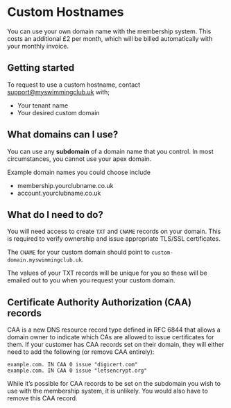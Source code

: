 # Custom Hostnames

You can use your own domain name with the membership system. This costs an additional £2 per month, which will be billed automatically with your monthly invoice.

## Getting started

To request to use a custom hostname, contact [support@myswimmingclub.uk](mailto:support@myswimmingclub.uk) with;

- Your tenant name
- Your desired custom domain

## What domains can I use?

You can use any **subdomain** of a domain name that you control. In most circumstances, you cannot use your apex domain.

Example domain names you could choose include

- membership.yourclubname.co.uk
- account.yourclubname.co.uk

## What do I need to do?

You will need access to create `TXT` and `CNAME` records on your domain. This is required to verify ownership and issue appropriate TLS/SSL certificates.

The `CNAME` for your custom domain should point to `custom-domain.myswimmingclub.uk`.

The values of your TXT records will be unique for you so these will be emailed out to you when you request your custom domain.

## Certificate Authority Authorization (CAA) records

CAA is a new DNS resource record type defined in RFC 6844
that allows a domain owner to indicate which CAs are allowed to issue certificates for them. If your customer has CAA records set on their domain, they will either need to add the following (or remove CAA entirely):

```
example.com. IN CAA 0 issue "digicert.com"
example.com. IN CAA 0 issue "letsencrypt.org"
```

While it’s possible for CAA records to be set on the subdomain you wish to use with the membership system, it is unlikely. You would also have to remove this CAA record.